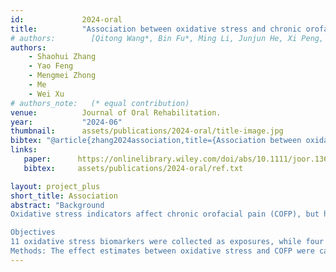 ```yaml
---
id:             2024-oral
title:          "Association between oxidative stress and chronic orofacial pain and potential druggable targets: Evidence from a Mendelian randomization study"
# authors:        [Qitong Wang*, Bin Fu*, Ming Li, Junjun He, Xi Peng, and Yu Qiao]
authors:        
    - Shaohui Zhang 
    - Yao Feng
    - Mengmei Zhong
    - Me
    - Wei Xu
# authors_note:   (* equal contribution)
venue:          Journal of Oral Rehabilitation.
year:           "2024-06"
thumbnail:      assets/publications/2024-oral/title-image.jpg
bibtex: "@article{zhang2024association,title={Association between oxidative stress and chronic orofacial pain and potential druggable targets: Evidence from a Mendelian randomization study},author={Zhang, Shao-Hui and Feng, Yao and Zhong, Meng-Mei and Xie, Jia-Hao and Xu, Wei},journal={Journal of Oral Rehabilitation},volume={51},number={6},pages={970--981},year={2024},publisher={Wiley Online Library}}"
links:
   paper:      https://onlinelibrary.wiley.com/doi/abs/10.1111/joor.13663
   bibtex:     assets/publications/2024-oral/ref.txt

layout: project_plus
short_title: Association
abstract: "Background
Oxidative stress indicators affect chronic orofacial pain (COFP), but how to reduce these effects is uncertain.

Objectives
11 oxidative stress biomarkers were collected as exposures, while four forms of COFP were chosen as outcomes for Mendelian randomization (MR) study.
Methods: The effect estimates between oxidative stress and COFP were calculated using inverse variance-weighted MR (IVW-MR). Then, functional mapping and annotation (FUMA) was utilized in order to carry out SNP-based functional enrichment analyses. In addition, the IVW-MR method was applied to combine effect estimates when using genetic variants associated with oxidative stress biomarkers as an instrument for exploring potential druggable targets. Results: The results indicated that oxidative stress biomarkers (causal OR of uric acid (UA), 0.998 for myofascial pain, 95% CI 0.996–1.000, p < .05; and OR of glutathione transferase (GST), 1.002 for dentoalveolar pain, 95% CI 1.000–1.003, p < .05) were significantly linked with the probability of COFP. Functional analysis also demonstrated that UA and myofascial pain genes were prominent in nitrogen and uracil metabolism, while GST and dentoalveolar pain genes were enriched in glutathione metabolism. Also, the study provided evidence that solute carrier family 2 member 9 (SLC2A9) and glutathione S-transferase alpha 2 (GSTA2) cause discomfort in the myofascial pain (OR = 1.003, 95% CI 1.000–1.006; p < .05) and dentoalveolar region (OR = 1.001, 95% CI 1.000–1.002; p < .05), respectively. Conclusions: In conclusion, this MR study indicates that genetically predicted myofascial pain was significantly associated with decreased UA and dentoalveolar pain was significantly associated with increased GST level. SLC2A9 inhibitor and GSTA2 inhibitor were novel chronic orofacial pain therapies and biomarkers, but clinical trials are called to examine if these oxidative biomarkers have the protective effect against orofacial pain, and further research are needed to explore the underlying mechanisms."
---
```

